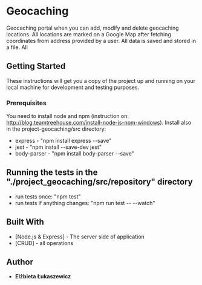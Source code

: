 # Geocaching

Geocaching portal when you can add, modify and delete geocaching locations. All locations are marked on a Google Map after fetching coordinates from address provided by a user. All data is saved and stored in a file. All 

## Getting Started

These instructions will get you a copy of the project up and running on your local machine for development and testing purposes.

### Prerequisites

You need to install node and npm (instruction on: http://blog.teamtreehouse.com/install-node-js-npm-windows).
Install also in the project-geocaching/src directory:
* express - "npm install express --save"
* jest - "npm install --save-dev jest"
* body-parser - "npm install body-parser --save"

## Running the tests in the "./project_geocaching/src/repository" directory
- run tests once: "npm test"
- run tests if anything changes: "npm run test -- --watch"

## Built With

* [Node.js & Express] - The server side of application
* [CRUD] - all operations

## Author

* **Elżbieta Łukaszewicz**
